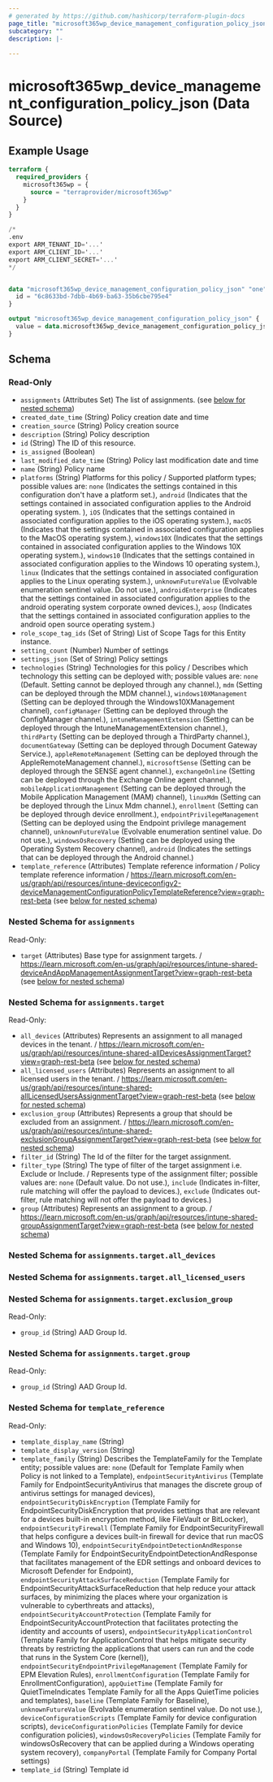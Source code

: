 ```yaml
---
# generated by https://github.com/hashicorp/terraform-plugin-docs
page_title: "microsoft365wp_device_management_configuration_policy_json Data Source - microsoft365wp"
subcategory: ""
description: |-
  
---
```


# microsoft365wp_device_management_configuration_policy_json (Data Source)



## Example Usage

```terraform
terraform {
  required_providers {
    microsoft365wp = {
      source = "terraprovider/microsoft365wp"
    }
  }
}

/*
.env
export ARM_TENANT_ID='...'
export ARM_CLIENT_ID='...'
export ARM_CLIENT_SECRET='...'
*/


data "microsoft365wp_device_management_configuration_policy_json" "one" {
  id = "6c8633bd-7dbb-4b69-ba63-35b6cbe795e4"
}

output "microsoft365wp_device_management_configuration_policy_json" {
  value = data.microsoft365wp_device_management_configuration_policy_json.one
}
```

<!-- schema generated by tfplugindocs -->
## Schema

### Read-Only

- `assignments` (Attributes Set) The list of assignments. (see [below for nested schema](#nestedatt--assignments))
- `created_date_time` (String) Policy creation date and time
- `creation_source` (String) Policy creation source
- `description` (String) Policy description
- `id` (String) The ID of this resource.
- `is_assigned` (Boolean)
- `last_modified_date_time` (String) Policy last modification date and time
- `name` (String) Policy name
- `platforms` (String) Platforms for this policy / Supported platform types; possible values are: `none` (Indicates the settings contained in this configuration don't have a platform set.), `android` (Indicates that the settings contained in associated configuration applies to the Android operating system. ), `iOS` (Indicates that the settings contained in associated configuration applies to the iOS operating system.), `macOS` (Indicates that the settings contained in associated configuration applies to the MacOS operating system.), `windows10X` (Indicates that the settings contained in associated configuration applies to the Windows 10X operating system.), `windows10` (Indicates that the settings contained in associated configuration applies to the Windows 10 operating system.), `linux` (Indicates that the settings contained in associated configuration applies to the Linux operating system.), `unknownFutureValue` (Evolvable enumeration sentinel value. Do not use.), `androidEnterprise` (Indicates that the settings contained in associated configuration applies to the android operating system corporate owned devices.), `aosp` (Indicates that the settings contained in associated configuration applies to the android open source operating system.)
- `role_scope_tag_ids` (Set of String) List of Scope Tags for this Entity instance.
- `setting_count` (Number) Number of settings
- `settings_json` (Set of String) Policy settings
- `technologies` (String) Technologies for this policy / Describes which technology this setting can be deployed with; possible values are: `none` (Default. Setting cannot be deployed through any channel.), `mdm` (Setting can be deployed through the MDM channel.), `windows10XManagement` (Setting can be deployed through the Windows10XManagement channel), `configManager` (Setting can be deployed through the ConfigManager channel.), `intuneManagementExtension` (Setting can be deployed through the IntuneManagementExtension channel.), `thirdParty` (Setting can be deployed through a ThirdParty channel.), `documentGateway` (Setting can be deployed through Document Gateway Service.), `appleRemoteManagement` (Setting can be deployed through the AppleRemoteManagement channel.), `microsoftSense` (Setting can be deployed through the SENSE agent channel.), `exchangeOnline` (Setting can be deployed through the Exchange Online agent channel.), `mobileApplicationManagement` (Setting can be deployed through the Mobile Application Management (MAM) channel), `linuxMdm` (Setting can be deployed through the Linux Mdm channel.), `enrollment` (Setting can be deployed through device enrollment.), `endpointPrivilegeManagement` (Setting can be deployed using the Endpoint privilege management channel), `unknownFutureValue` (Evolvable enumeration sentinel value. Do not use.), `windowsOsRecovery` (Setting can be deployed using the Operating System Recovery channel), `android` (Indicates the settings that can be deployed through the Android channel.)
- `template_reference` (Attributes) Template reference information / Policy template reference information / https://learn.microsoft.com/en-us/graph/api/resources/intune-deviceconfigv2-deviceManagementConfigurationPolicyTemplateReference?view=graph-rest-beta (see [below for nested schema](#nestedatt--template_reference))

<a id="nestedatt--assignments"></a>
### Nested Schema for `assignments`

Read-Only:

- `target` (Attributes) Base type for assignment targets. / https://learn.microsoft.com/en-us/graph/api/resources/intune-shared-deviceAndAppManagementAssignmentTarget?view=graph-rest-beta (see [below for nested schema](#nestedatt--assignments--target))

<a id="nestedatt--assignments--target"></a>
### Nested Schema for `assignments.target`

Read-Only:

- `all_devices` (Attributes) Represents an assignment to all managed devices in the tenant. / https://learn.microsoft.com/en-us/graph/api/resources/intune-shared-allDevicesAssignmentTarget?view=graph-rest-beta (see [below for nested schema](#nestedatt--assignments--target--all_devices))
- `all_licensed_users` (Attributes) Represents an assignment to all licensed users in the tenant. / https://learn.microsoft.com/en-us/graph/api/resources/intune-shared-allLicensedUsersAssignmentTarget?view=graph-rest-beta (see [below for nested schema](#nestedatt--assignments--target--all_licensed_users))
- `exclusion_group` (Attributes) Represents a group that should be excluded from an assignment. / https://learn.microsoft.com/en-us/graph/api/resources/intune-shared-exclusionGroupAssignmentTarget?view=graph-rest-beta (see [below for nested schema](#nestedatt--assignments--target--exclusion_group))
- `filter_id` (String) The Id of the filter for the target assignment.
- `filter_type` (String) The type of filter of the target assignment i.e. Exclude or Include. / Represents type of the assignment filter; possible values are: `none` (Default value. Do not use.), `include` (Indicates in-filter, rule matching will offer the payload to devices.), `exclude` (Indicates out-filter, rule matching will not offer the payload to devices.)
- `group` (Attributes) Represents an assignment to a group. / https://learn.microsoft.com/en-us/graph/api/resources/intune-shared-groupAssignmentTarget?view=graph-rest-beta (see [below for nested schema](#nestedatt--assignments--target--group))

<a id="nestedatt--assignments--target--all_devices"></a>
### Nested Schema for `assignments.target.all_devices`


<a id="nestedatt--assignments--target--all_licensed_users"></a>
### Nested Schema for `assignments.target.all_licensed_users`


<a id="nestedatt--assignments--target--exclusion_group"></a>
### Nested Schema for `assignments.target.exclusion_group`

Read-Only:

- `group_id` (String) AAD Group Id.


<a id="nestedatt--assignments--target--group"></a>
### Nested Schema for `assignments.target.group`

Read-Only:

- `group_id` (String) AAD Group Id.




<a id="nestedatt--template_reference"></a>
### Nested Schema for `template_reference`

Read-Only:

- `template_display_name` (String)
- `template_display_version` (String)
- `template_family` (String) Describes the TemplateFamily for the Template entity; possible values are: `none` (Default for Template Family when Policy is not linked to a Template), `endpointSecurityAntivirus` (Template Family for EndpointSecurityAntivirus that manages the discrete group of antivirus settings for managed devices), `endpointSecurityDiskEncryption` (Template Family for EndpointSecurityDiskEncryption that provides settings that are relevant for a devices built-in encryption  method, like FileVault or BitLocker), `endpointSecurityFirewall` (Template Family for EndpointSecurityFirewall that helps configure a devices built-in firewall for device that run macOS and Windows 10), `endpointSecurityEndpointDetectionAndResponse` (Template Family for EndpointSecurityEndpointDetectionAndResponse that facilitates management of the EDR settings and onboard devices to Microsoft Defender for Endpoint), `endpointSecurityAttackSurfaceReduction` (Template Family for EndpointSecurityAttackSurfaceReduction that help reduce your attack surfaces, by minimizing the places where your organization is vulnerable to cyberthreats and attacks), `endpointSecurityAccountProtection` (Template Family for EndpointSecurityAccountProtection that facilitates protecting the identity and accounts of users), `endpointSecurityApplicationControl` (Template Family for ApplicationControl that helps mitigate security threats by restricting the applications that users can run and the code that runs in the System Core (kernel)), `endpointSecurityEndpointPrivilegeManagement` (Template Family for EPM Elevation Rules), `enrollmentConfiguration` (Template Family for EnrollmentConfiguration), `appQuietTime` (Template Family for QuietTimeIndicates Template Family for all the Apps QuietTime policies and templates), `baseline` (Template Family for Baseline), `unknownFutureValue` (Evolvable enumeration sentinel value. Do not use.), `deviceConfigurationScripts` (Template Family for device configuration scripts), `deviceConfigurationPolicies` (Template Family for device configuration policies), `windowsOsRecoveryPolicies` (Template Family for windowsOsRecovery that can be applied during a Windows operating system recovery), `companyPortal` (Template Family for Company Portal settings)
- `template_id` (String) Template id
